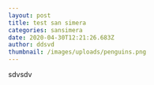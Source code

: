 ```yaml
---
layout: post
title: test san simera
categories: sansimera
date: 2020-04-30T12:21:26.683Z
author: ddsvd
thumbnail: /images/uploads/penguins.png
---
```

sdvsdv